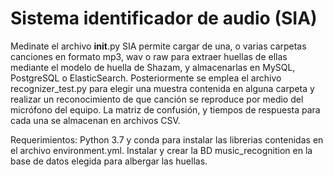 # Sistema identificador de audio (SIA)

Medinate el archivo __init__.py SIA permite cargar de 
una, o varias carpetas canciones en formato mp3, wav 
o raw para extraer huellas de ellas mediante el modelo 
de huella de Shazam, y almacenarlas en MySQL, PostgreSQL
o ElasticSearch.
Posteriormente se emplea el archivo recognizer_test.py 
para elegir una muestra contenida en alguna carpeta
y realizar un reconocimiento de que canción se 
reproduce por medio del micrófono del equipo.
La matriz de confusión, y tiempos de respuesta
para cada una se almacenan en archivos CSV.

Requerimientos: Python 3.7 y conda para instalar las librerias contenidas en el archivo environment.yml. 
Instalar y crear la BD music_recognition en la base de datos elegida para albergar las huellas.